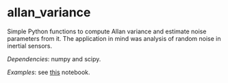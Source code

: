 allan_variance
==============

Simple Python functions to compute Allan variance and estimate noise parameters from it. The application in mind was analysis of random noise in inertial sensors.

*Dependencies*: numpy and scipy.

*Examples*: see [this]() notebook.
